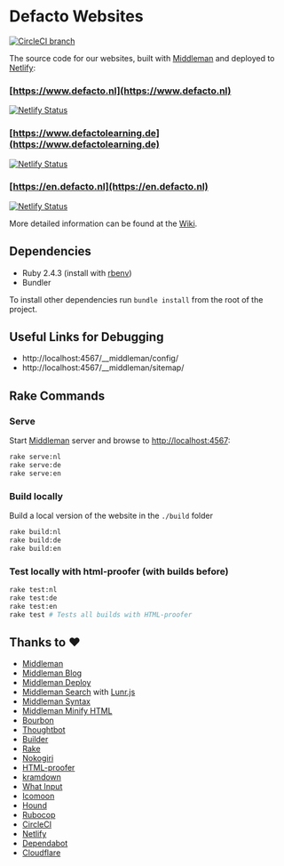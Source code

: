 # Defacto Websites

 [![CircleCI branch](https://img.shields.io/circleci/project/github/DefactoSoftware/website/master.svg)](https://circleci.com/gh/DefactoSoftware/website)

The source code for our websites, built with [Middleman](https://middlemanapp.com/) and deployed to [Netlify](https://www.netlify.com/):

### [https://www.defacto.nl](https://www.defacto.nl)

[![Netlify Status](https://api.netlify.com/api/v1/badges/76e34dcf-3a79-4b10-951c-af6bb0956126/deploy-status)](https://app.netlify.com/sites/defacto-nl/deploys)

### [https://www.defactolearning.de](https://www.defactolearning.de)

[![Netlify Status](https://api.netlify.com/api/v1/badges/a15c1016-aea4-482d-ad20-218cfbb8249f/deploy-status)](https://app.netlify.com/sites/defacto-de/deploys)

### [https://en.defacto.nl](https://en.defacto.nl)

[![Netlify Status](https://api.netlify.com/api/v1/badges/c08b69ab-87c7-4d09-bab0-564495bdd413/deploy-status)](https://app.netlify.com/sites/defacto-en/deploys)

More detailed information can be found at the [Wiki](https://github.com/DefactoSoftware/website/wiki).

## Dependencies

-   Ruby 2.4.3 (install with [rbenv](https://github.com/sstephenson/rbenv))
-   Bundler

To install other dependencies run `bundle install` from the root of the project.

## Useful Links for Debugging

- http://localhost:4567/__middleman/config/
- http://localhost:4567/__middleman/sitemap/

## Rake Commands

### Serve

Start [Middleman](https://middlemanapp.com) server and browse to [http://localhost:4567](http://localhost:4567):

```bash
rake serve:nl
rake serve:de
rake serve:en
```

### Build locally

Build a local version of the website in the `./build` folder

```bash
rake build:nl
rake build:de
rake build:en
```

### Test locally with html-proofer (with builds before)

```bash
rake test:nl
rake test:de
rake test:en
rake test # Tests all builds with HTML-proofer
```

## Thanks to :heart:

- [Middleman](https://middlemanapp.com/)
- [Middleman Blog](https://github.com/middleman/middleman-blog)
- [Middleman Deploy](https://github.com/karlfreeman/middleman-deploy)
- [Middleman Search](https://github.com/manastech/middleman-search) with [Lunr.js](https://github.com/olivernn/lunr.js/)
- [Middleman Syntax](https://github.com/middleman/middleman-syntax)
- [Middleman Minify HTML](https://github.com/middleman/middleman-minify-html)
- [Bourbon](https://github.com/thoughtbot/bourbon/)
- [Thoughtbot](https://github.com/thoughtbot)
- [Builder](https://github.com/jimweirich/builder/)
- [Rake](https://github.com/ruby/rake)
- [Nokogiri](https://github.com/sparklemotion/nokogiri)
- [HTML-proofer](https://github.com/gjtorikian/html-proofer)
- [kramdown](https://kramdown.gettalong.org/)
- [What Input](https://github.com/ten1seven/what-input)
- [Icomoon](https://icomoon.io/)
- [Hound](https://houndci.com/)
- [Rubocop](https://github.com/rubocop-hq/rubocop)
- [CircleCI](https://circleci.com/)
- [Netlify](https://www.netlify.com/)
- [Dependabot](https://dependabot.com/)
- [Cloudflare](https://www.cloudflare.com/)
